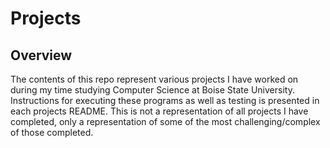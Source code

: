 # Projects

## Overview

The contents of this repo represent various projects I have worked on during my time studying Computer Science at Boise State University. Instructions for executing these programs as well as testing is presented in each projects README. This is not a representation of all projects I have completed, only a representation of some of the most challenging/complex of those completed.
